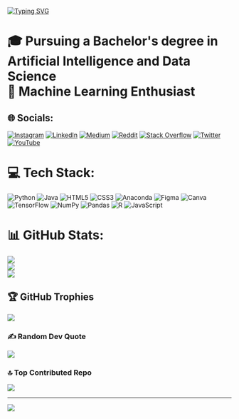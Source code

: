 [![Typing SVG](https://readme-typing-svg.demolab.com?font=Fira+Code&duration=4000&pause=100&center=true&width=435&lines=%F0%9F%91%8B+Hi+Guys+!+!+!;I+am+BENURA+WICKRAMANAYAKE)](https://git.io/typing-svg)

# 🎓 Pursuing a Bachelor's degree in Artificial Intelligence and Data Science<br>🤖 Machine Learning Enthusiast<br>


## 🌐 Socials:
[![Instagram](https://img.shields.io/badge/Instagram-%23E4405F.svg?logo=Instagram&logoColor=white)](https://instagram.com/__.b3nur4.__) [![LinkedIn](https://img.shields.io/badge/LinkedIn-%230077B5.svg?logo=linkedin&logoColor=white)](https://linkedin.com/in/benura-wickramanayake-2811521a7) [![Medium](https://img.shields.io/badge/Medium-12100E?logo=medium&logoColor=white)](https://medium.com/@bw23) [![Reddit](https://img.shields.io/badge/Reddit-%23FF4500.svg?logo=Reddit&logoColor=white)](https://reddit.com/user/B3NUR4) [![Stack Overflow](https://img.shields.io/badge/-Stackoverflow-FE7A16?logo=stack-overflow&logoColor=white)](https://stackoverflow.com/users/16717397) [![Twitter](https://img.shields.io/badge/Twitter-%231DA1F2.svg?logo=Twitter&logoColor=white)](https://twitter.com/B3nura) [![YouTube](https://img.shields.io/badge/YouTube-%23FF0000.svg?logo=YouTube&logoColor=white)](https://youtube.com/@benurawickramanayake5179) 

# 💻 Tech Stack:
![Python](https://img.shields.io/badge/python-3670A0?style=plastic&logo=python&logoColor=ffdd54) ![Java](https://img.shields.io/badge/java-%23ED8B00.svg?style=plastic&logo=java&logoColor=white) ![HTML5](https://img.shields.io/badge/html5-%23E34F26.svg?style=plastic&logo=html5&logoColor=white) ![CSS3](https://img.shields.io/badge/css3-%231572B6.svg?style=plastic&logo=css3&logoColor=white) ![Anaconda](https://img.shields.io/badge/Anaconda-%2344A833.svg?style=plastic&logo=anaconda&logoColor=white) 	![Figma](https://img.shields.io/badge/figma-%23F24E1E.svg?style=plastic&logo=figma&logoColor=white) ![Canva](https://img.shields.io/badge/Canva-%2300C4CC.svg?style=plastic&logo=Canva&logoColor=white) ![TensorFlow](https://img.shields.io/badge/TensorFlow-%23FF6F00.svg?style=plastic&logo=TensorFlow&logoColor=white) ![NumPy](https://img.shields.io/badge/numpy-%23013243.svg?style=plastic&logo=numpy&logoColor=white) ![Pandas](https://img.shields.io/badge/pandas-%23150458.svg?style=plastic&logo=pandas&logoColor=white) ![R](https://img.shields.io/badge/r-%23276DC3.svg?style=plastic&logo=r&logoColor=white) ![JavaScript](https://img.shields.io/badge/javascript-%23323330.svg?style=plastic&logo=javascript&logoColor=%23F7DF1E)
# 📊 GitHub Stats:
![](https://github-readme-stats.vercel.app/api?username=Benura2020&theme=blue-green&hide_border=false&include_all_commits=false&count_private=false)<br/>
![](https://github-readme-streak-stats.herokuapp.com/?user=Benura2020&theme=blue-green&hide_border=false)<br/>
![](https://github-readme-stats.vercel.app/api/top-langs/?username=Benura2020&theme=blue-green&hide_border=false&include_all_commits=false&count_private=false&layout=compact)

## 🏆 GitHub Trophies
![](https://github-profile-trophy.vercel.app/?username=Benura2020&theme=dark_dimmed&no-frame=true&no-bg=true&margin-w=4)

### ✍️ Random Dev Quote
![](https://quotes-github-readme.vercel.app/api?type=horizontal&theme=radical)

### 🔝 Top Contributed Repo
![](https://github-contributor-stats.vercel.app/api?username=Benura2020&limit=5&theme=tokyonight&combine_all_yearly_contributions=true)

---
[![](https://visitcount.itsvg.in/api?id=Benura2020&icon=0&color=1)](https://visitcount.itsvg.in)

<!-- Proudly created with GPRM ( https://gprm.itsvg.in ) -->
